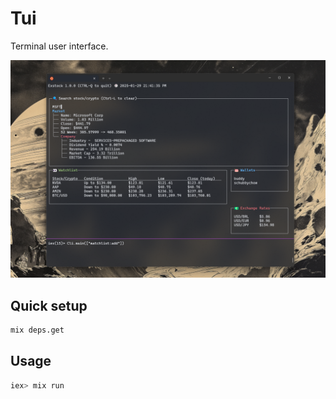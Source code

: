 # Tui

Terminal user interface.

![alt demo mockup](../../.github/mockup.png)

## Quick setup

```bash
mix deps.get
```

## Usage

```bash
iex> mix run
```
